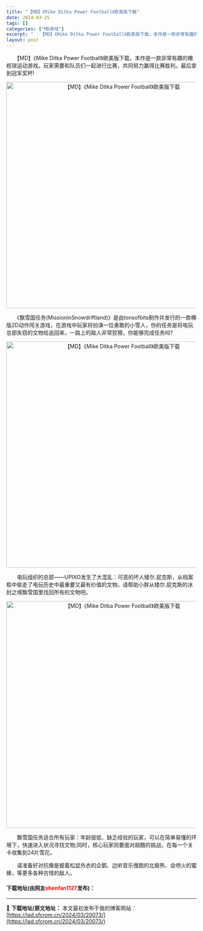 ```yaml
---
title: "【MD】《Mike Ditka Power Football》欧美版下载"
date: 2024-03-25
tags: []
categories: ["MD游戏"]
excerpt: "　　【MD】《Mike Ditka Power Football》欧美版下载，本作是一款非常有趣的橄榄球运动游戏。玩家需要和队员们一起进行比赛，共同努力赢得比赛胜利。最后拿到冠军奖杯! 　　《飘雪国任务(MissioninSnowdriftland)》是由tonsofbits制作并发行的一款横版2D&hellip;"
layout: post
---
```


 <p>　　【MD】《Mike Ditka Power Football》欧美版下载，本作是一款非常有趣的橄榄球运动游戏。玩家需要和队员们一起进行比赛，共同努力赢得比赛胜利。最后拿到冠军奖杯!</p> <p align="center"><img align="" border="0" src="https://lad.sfcrom.cn/wp-content/uploads/2024/03/20240325_66010e3ac3999.png" width="598" alt="【MD】《Mike Ditka Power Football》欧美版下载" /></p> <p>　　《飘雪国任务(MissioninSnowdriftland)》是由tonsofbits制作并发行的一款横版2D动作闯关游戏，在游戏中玩家将扮演一位勇敢的小雪人，你的任务是将电玩总部失窃的文物给追回来，一路上的敌人非常狡猾，你能够完成任务吗?</p> <p align="center"><img align="" border="0" src="https://lad.sfcrom.cn/wp-content/uploads/2024/03/20240325_66010e3c36f69.png" width="598" alt="【MD】《Mike Ditka Power Football》欧美版下载" /></p> <p>　　电玩组织的总部&mdash;&mdash;UPIXO发生了大混乱：可恶的坏人矮尔.屁克斯，从档案柜中偷走了电玩历史中最重要又最有价值的文物。请帮助小胖从矮尔.屁克斯的冰封之境飘雪国里找回所有的文物吧。</p> <p align="center"><img align="" border="0" src="https://lad.sfcrom.cn/wp-content/uploads/2024/03/20240325_66010e3d2fe93.png" width="600" alt="【MD】《Mike Ditka Power Football》欧美版下载" /></p> <p>　　飘雪国任务适合所有玩家：年龄层低、缺乏经验的玩家，可以在简单易懂的环境下，快速进入状况寻找文物;同时，核心玩家则要面对超酷的挑战，在每一个关卡收集到24片雪花。</p> <p>　　请准备好对抗像是披着松鼠外衣的企鹅、边听音乐慢跑的北极熊、会喷火的蜜蜂，等更多各种古怪的敌人。</p> <p><h4>下载地址(由网友<font color="red">shenfan1127</font>发布)：</h4></p> 

---
📖 **下载地址/原文地址：** 本文最初发布于我的博客网站：[https://lad.sfcrom.cn/2024/03/20073/](https://lad.sfcrom.cn/2024/03/20073/)
